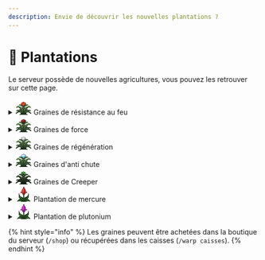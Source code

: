 ```yaml
---
description: Envie de découvrir les nouvelles plantations ?
---
```


# 🌼 Plantations

Le serveur possède de nouvelles agricultures, vous pouvez les retrouver sur cette page.

<details>

<summary><img src="../../.gitbook/assets/resifeu.png" alt="" data-size="line"> Graines de résistance au feu</summary>

La graine de résistance au feu prend <mark style="color:orange;">trois fois plus de temps à pousser</mark> que du blé.\
Une fois récoltée, elle vous donne une <mark style="color:orange;">essence de résistance au feu</mark>, celle-ci permet de créer un cookie de résistance au feu.

</details>

<details>

<summary><img src="../../.gitbook/assets/force.png" alt="" data-size="line"> Graines de force</summary>

La graine de force prend <mark style="color:orange;">trois fois plus de temps à pousser</mark> que du blé.\
Une fois récoltée, elle vous donne une <mark style="color:orange;">essence de force</mark>, celle-ci permet de créer un cookie de force.

</details>

<details>

<summary><img src="../../.gitbook/assets/regen.png" alt="" data-size="line"> Graines de régénération</summary>

La graine de régénération prend <mark style="color:orange;">trois fois plus de temps à pousser</mark> que du blé.\
Une fois récoltée, elle vous donne une <mark style="color:orange;">essence de régénération</mark>, celle-ci permet de créer un cookie de régénération.

</details>

<details>

<summary><img src="../../.gitbook/assets/antichute.png" alt="" data-size="line"> Graines d'anti chute</summary>

La graine d'anti chute prend <mark style="color:orange;">trois fois plus de temps à pousser</mark> que du blé.\
Une fois récoltée, elle vous donne une <mark style="color:orange;">essence d'anti chute</mark>, celle-ci permet de créer un cookie d'anti chute.

</details>

<details>

<summary><img src="../../.gitbook/assets/creeper.png" alt="" data-size="line"> Graines de Creeper</summary>

La graine de Creeper prend <mark style="color:orange;">dix fois plus de temps à pousser</mark> que du blé.\
Une fois récoltée, elle vous donne une <mark style="color:orange;">essence de Creeper</mark>, celle-ci permet de créer un sceptre de Creeper.

</details>

<details>

<summary><img src="../../.gitbook/assets/mercure.png" alt="" data-size="line"> Plantation de mercure</summary>

La plantation de mercure prend <mark style="color:orange;">huit fois plus de temps à pousser</mark> que du blé, une fois récoltée, elle vous donne une <mark style="color:orange;">pépite de mercure</mark>.

</details>

<details>

<summary><img src="../../.gitbook/assets/pluto.png" alt="" data-size="line"> Plantation de plutonium</summary>

La plantation de plutonium prend <mark style="color:orange;">huit fois plus de temps à pousser</mark> que du blé, une fois récoltée, elle vous donne une <mark style="color:orange;">pépite de plutonium</mark>.

</details>



{% hint style="info" %}
Les graines peuvent être achetées dans la boutique du serveur (`/shop`) ou récupérées dans les caisses (`/warp caisses`).
{% endhint %}
